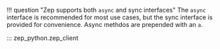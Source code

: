 

!!! question "Zep supports both `async` and sync interfaces"
    The `async` interface is recommended for most use cases, but the sync interface is provided for convenience. Async methdos are prepended with an `a`. 

::: zep_python.zep_client
